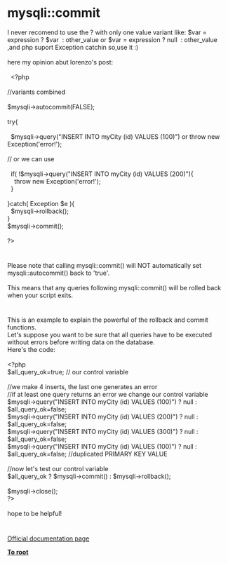 # mysqli::commit




<div class="phpcode"><span class="html">
I never recomend to use the ? with only one value variant like: $var = expression ? $var&#xA0; : other_value or $var = expression ? null&#xA0; : other_value ,and php suport Exception catchin so,use it :)<br><br>here my opinion abut lorenzo&apos;s post:<br><br>&#xA0; <span class="default">&lt;?php<br> <br></span><span class="comment">//variants combined<br><br></span><span class="default">$mysqli</span><span class="keyword">-&gt;</span><span class="default">autocommit</span><span class="keyword">(</span><span class="default">FALSE</span><span class="keyword">);<br><br>try{<br><br>&#xA0; </span><span class="default">$mysqli</span><span class="keyword">-&gt;</span><span class="default">query</span><span class="keyword">(</span><span class="string">&quot;INSERT INTO myCity (id) VALUES (100)&quot;</span><span class="keyword">) or throw new </span><span class="default">Exception</span><span class="keyword">(</span><span class="string">&apos;error!&apos;</span><span class="keyword">);<br><br></span><span class="comment">// or we can use<br><br>&#xA0; </span><span class="keyword">if( !</span><span class="default">$mysqli</span><span class="keyword">-&gt;</span><span class="default">query</span><span class="keyword">(</span><span class="string">&quot;INSERT INTO myCity (id) VALUES (200)&quot;</span><span class="keyword">){ <br>&#xA0; &#xA0; throw new </span><span class="default">Exception</span><span class="keyword">(</span><span class="string">&apos;error!&apos;</span><span class="keyword">); <br>&#xA0; }<br><br>}catch( </span><span class="default">Exception $e </span><span class="keyword">){<br>&#xA0; </span><span class="default">$mysqli</span><span class="keyword">-&gt;</span><span class="default">rollback</span><span class="keyword">();<br>}<br></span><span class="default">$mysqli</span><span class="keyword">-&gt;</span><span class="default">commit</span><span class="keyword">();<br><br></span><span class="default">?&gt;</span>
</span>
</div>
  

#


<div class="phpcode"><span class="html">
Please note that calling mysqli::commit() will NOT automatically set mysqli::autocommit() back to &apos;true&apos;.<br><br>This means that any queries following mysqli::commit() will be rolled back when your script exits.</span>
</div>
  

#


<div class="phpcode"><span class="html">
This is an example to explain the powerful of the rollback and commit functions.<br>Let&apos;s suppose you want to be sure that all queries have to be executed without errors before writing data on the database.<br>Here&apos;s the code:<br><br><span class="default">&lt;?php<br>$all_query_ok</span><span class="keyword">=</span><span class="default">true</span><span class="keyword">; </span><span class="comment">// our control variable<br><br>//we make 4 inserts, the last one generates an error<br>//if at least one query returns an error we change our control variable<br></span><span class="default">$mysqli</span><span class="keyword">-&gt;</span><span class="default">query</span><span class="keyword">(</span><span class="string">&quot;INSERT INTO myCity (id) VALUES (100)&quot;</span><span class="keyword">) ? </span><span class="default">null </span><span class="keyword">: </span><span class="default">$all_query_ok</span><span class="keyword">=</span><span class="default">false</span><span class="keyword">;<br></span><span class="default">$mysqli</span><span class="keyword">-&gt;</span><span class="default">query</span><span class="keyword">(</span><span class="string">&quot;INSERT INTO myCity (id) VALUES (200)&quot;</span><span class="keyword">) ? </span><span class="default">null </span><span class="keyword">: </span><span class="default">$all_query_ok</span><span class="keyword">=</span><span class="default">false</span><span class="keyword">;<br></span><span class="default">$mysqli</span><span class="keyword">-&gt;</span><span class="default">query</span><span class="keyword">(</span><span class="string">&quot;INSERT INTO myCity (id) VALUES (300)&quot;</span><span class="keyword">) ? </span><span class="default">null </span><span class="keyword">: </span><span class="default">$all_query_ok</span><span class="keyword">=</span><span class="default">false</span><span class="keyword">;<br></span><span class="default">$mysqli</span><span class="keyword">-&gt;</span><span class="default">query</span><span class="keyword">(</span><span class="string">&quot;INSERT INTO myCity (id) VALUES (100)&quot;</span><span class="keyword">) ? </span><span class="default">null </span><span class="keyword">: </span><span class="default">$all_query_ok</span><span class="keyword">=</span><span class="default">false</span><span class="keyword">; </span><span class="comment">//duplicated PRIMARY KEY VALUE<br><br>//now let&apos;s test our control variable<br></span><span class="default">$all_query_ok </span><span class="keyword">? </span><span class="default">$mysqli</span><span class="keyword">-&gt;</span><span class="default">commit</span><span class="keyword">() : </span><span class="default">$mysqli</span><span class="keyword">-&gt;</span><span class="default">rollback</span><span class="keyword">();<br><br></span><span class="default">$mysqli</span><span class="keyword">-&gt;</span><span class="default">close</span><span class="keyword">();<br></span><span class="default">?&gt;<br></span><br>hope to be helpful!</span>
</div>
  

#

[Official documentation page](https://www.php.net/manual/en/mysqli.commit.php)

**[To root](/README.md)**